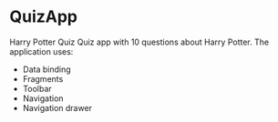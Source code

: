 # QuizApp
Harry Potter Quiz
Quiz app with 10 questions about Harry Potter.
The application uses:
- Data binding
- Fragments
- Toolbar
- Navigation
- Navigation drawer
